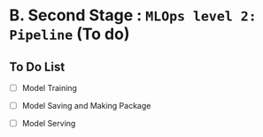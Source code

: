 # B. Second Stage : `MLOps level 2: Pipeline` (To do)

## To Do List

- [ ] Model Training
- [ ] Model Saving and Making Package
- [ ] Model Serving


